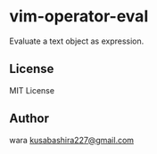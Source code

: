 vim-operator-eval
=================

Evaluate a text object as expression.

License
-------

MIT License

Author
-------

wara <kusabashira227@gmail.com>
